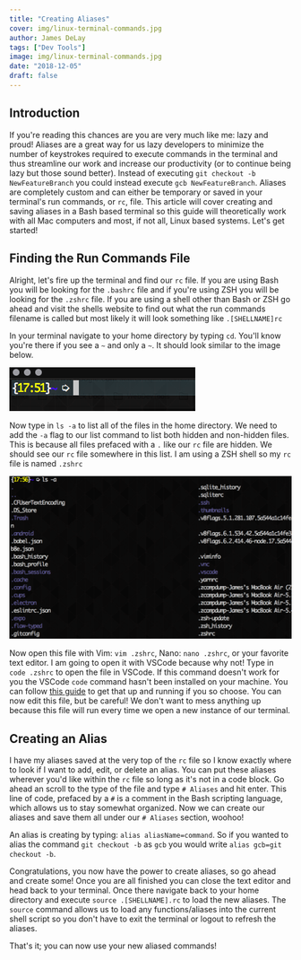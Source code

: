 ```yaml
---
title: "Creating Aliases"
cover: img/linux-terminal-commands.jpg
author: James DeLay
tags: ["Dev Tools"]
image: img/linux-terminal-commands.jpg
date: "2018-12-05"
draft: false
---
```


## Introduction

If you're reading this chances are you are very much like me: lazy and proud! Aliases are a great way for us lazy developers to minimize the number of keystrokes required to execute commands in the terminal and thus streamline our work and increase our productivity (or to continue being lazy but those sound better). Instead of executing `git checkout -b NewFeatureBranch` you could instead execute `gcb NewFeatureBranch`. Aliases are completely custom and can either be temporary or saved in your terminal's run commands, or `rc`, file. This article will cover creating and saving aliases in a Bash based terminal so this guide will theoretically work with all Mac computers and most, if not all, Linux based systems. Let's get started!

## Finding the Run Commands File

Alright, let's fire up the terminal and find our `rc` file. If you are using Bash you will be looking for the `.bashrc` file and if you're using ZSH you will be looking for the `.zshrc` file. If you are using a shell other than Bash or ZSH go ahead and visit the shells website to find out what the run commands filename is called but most likely it will look something like `.[SHELLNAME]rc`

In your terminal navigate to your home directory by typing `cd`. You'll know you're there if you see a `~` and only a `~`. It should look similar to the image below.

![Home](img/home.png)

Now type in `ls -a` to list all of the files in the home directory. We need to add the `-a` flag to our list command to list both hidden and non-hidden files. This is because all files prefaced with a `.` like our `rc` file are hidden. We should see our `rc` file somewhere in this list. I am using a ZSH shell so my `rc` file is named `.zshrc`

![ls-a](img/ls-a.png)

Now open this file with Vim: `vim .zshrc`, Nano: `nano .zshrc`, or your favorite text editor. I am going to open it with VSCode because why not! Type in `code .zshrc` to open the file in VSCode. If this command doesn't work for you the VSCode `code` command hasn't been installed on your machine. You can follow [this guide](https://code.visualstudio.com/docs/setup/mac) to get that up and running if you so choose. You can now edit this file, but be careful! We don't want to mess anything up because this file will run every time we open a new instance of our terminal.

## Creating an Alias

I have my aliases saved at the very top of the `rc` file so I know exactly where to look if I want to add, edit, or delete an alias. You can put these aliases wherever you'd like within the `rc` file so long as it's not in a code block. Go ahead an scroll to the type of the file and type `# Aliases` and hit enter. This line of code, prefaced by a `#` is a comment in the Bash scripting language, which allows us to stay somewhat organized. Now we can create our aliases and save them all under our `# Aliases` section, woohoo! 

An alias is creating by typing: `alias aliasName=command`. So if you wanted to alias the command `git checkout -b` as `gcb` you would write `alias gcb=git checkout -b`. 

Congratulations, you now have the power to create aliases, so go ahead and create some! Once you are all finished you can close the text editor and head back to your terminal. Once there navigate back to your home directory and execute `source .[SHELLNAME].rc` to load the new aliases. The `source` command allows us to load any functions/aliases into the current shell script so you don't have to exit the terminal or logout to refresh the aliases.

That's it; you can now use your new aliased commands!